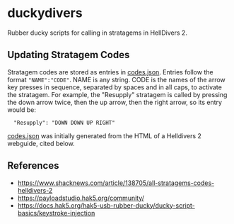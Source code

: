 # duckydivers
Rubber ducky scripts for calling in stratagems in HellDivers 2.

## Updating Stratagem Codes
Stratagem codes are stored as entries in [codes.json](codes.json). Entries follow the format `"NAME":"CODE"`. NAME is any string. CODE is the names of the arrow key presses in sequence, separated by spaces and in all caps, to activate the stratagem. For example, the "Resupply" stratagem is called by pressing the down arrow twice, then the up arrow, then the right arrow, so its entry would be:
```
  "Resupply": "DOWN DOWN UP RIGHT"
```

[codes.json](codes.json) was initially generated from the HTML of a Helldivers 2 webguide, cited below.

## References
- https://www.shacknews.com/article/138705/all-stratagems-codes-helldivers-2
- https://payloadstudio.hak5.org/community/
- https://docs.hak5.org/hak5-usb-rubber-ducky/ducky-script-basics/keystroke-injection

